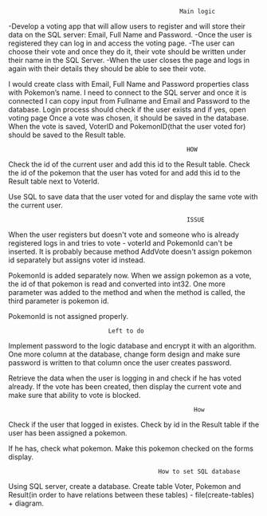                                                     Main logic
-Develop a voting app that will allow users to register and will store their data on the SQL server: Email, Full Name and Password. 
-Once the user is registered they can log in and access the voting page. 
-The user can choose their vote and once they do it, their vote should be written under their name in the SQL Server.
-When the user closes the page and logs in again with their details they should be able to see their vote.

I would create class with Email, Full Name and Password properties
class with Pokemon’s name.
I need to connect to the SQL server and once it is connected I can copy input from Fullname and Email and Password to the database. 
Login process should check if the user exists and if yes, open voting page 
Once a vote was chosen, it should be saved in the database.
When the vote is saved, VoterID and PokemonID(that the user voted for) should be saved to the Result table.

                                                      HOW
Check the id of the current user and add this id to the Result table.
Check the id of the pokemon that the user has voted for and add this id to the Result table next to VoterId.

Use SQL to save data that the user voted for and display the same vote with the current user.

                                                      ISSUE
When the user registers but doesn't vote and someone who is already registered logs in and tries to vote - voterId and PokemonId can't be inserted. It is probably because method AddVote doesn't assign pokemon id separately but assigns voter id instead.

PokemonId is added separately now. When we assign pokemon as a vote, the id of that pokemon is read and converted into int32. One more parameter was added to the method and when the method is called, the third parameter is pokemon id.

PokemonId is not assigned properly.

					            Left to do
Implement password to the logic database and encrypt it with an algorithm.
One more column at the database, change form design and make sure password is written to that column once the user creates password.

Retrieve the data when the user is logging in and check if he has voted already. If the vote has been created, then display the current vote and make sure that ability to vote is blocked.

		
                                                        How
Check if the user that logged in existes.
Check by id in the Result table if the user has been assigned a pokemon.
	
If he has, check what pokemon.
Make this pokemon checked on the forms display.

                                              How to set SQL database

Using SQL server, create a database.
Create table Voter, Pokemon and Result(in order to have relations between these tables) - file(create-tables) + diagram.
